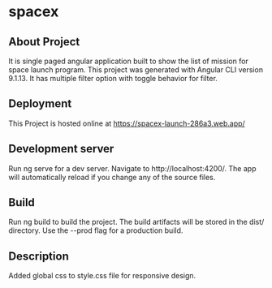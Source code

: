 # spacex

## About Project

It is single paged angular application built to show the list of mission for space launch program. This project was generated with Angular CLI version 9.1.13.
It has multiple filter option with toggle behavior for filter.

## Deployment

This Project is hosted online at https://spacex-launch-286a3.web.app/

## Development server

Run ng serve for a dev server. Navigate to http://localhost:4200/. The app will automatically reload if you change any of the source files.

## Build

Run ng build to build the project. The build artifacts will be stored in the dist/ directory. Use the --prod flag for a production build.

## Description

Added global css to style.css file for responsive design.
